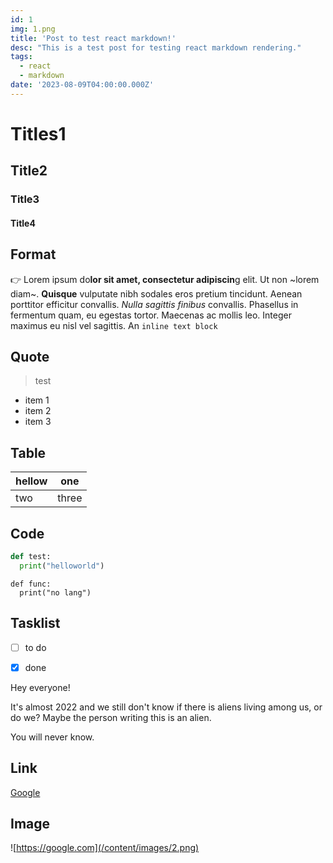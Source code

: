 ```yaml
---
id: 1
img: 1.png
title: 'Post to test react markdown!'
desc: "This is a test post for testing react markdown rendering."
tags:
  - react
  - markdown
date: '2023-08-09T04:00:00.000Z'
---
```

# Titles1
## Title2
### Title3
#### Title4


## Format
👉 Lorem ipsum do**lor sit amet, consectetur adipiscin**g elit. Ut non ~lorem diam~. **Quisque** vulputate nibh sodales eros pretium tincidunt. Aenean porttitor efficitur convallis. _Nulla sagittis finibus_ convallis. Phasellus in fermentum quam, eu egestas tortor. Maecenas ac mollis leo. Integer maximus eu nisl vel sagittis. An `inline text block`

## Quote  
> test

* item 1
* item 2
* item 3

## Table

|hellow|one|
|---|--|
|two|three|

## Code
```python
def test:
  print("helloworld")
```

```
def func:
  print("no lang")
```

## Tasklist
* [ ] to do
* [x] done


Hey everyone!

It's almost 2022       and we still don't know if there       is aliens living among us, or do we? Maybe the person writing this is an alien.

You will never know.

## Link
[Google](https://google.com)

## Image
![https://google.com](/content/images/2.png)